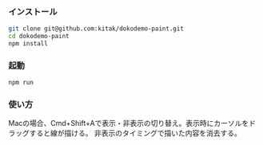 ### インストール

```sh
git clone git@github.com:kitak/dokodemo-paint.git
cd dokodemo-paint
npm install
```

### 起動

```sh
npm run
```

### 使い方

Macの場合、Cmd+Shift+Aで表示・非表示の切り替え。表示時にカーソルをドラッグすると線が描ける。
非表示のタイミングで描いた内容を消去する。
